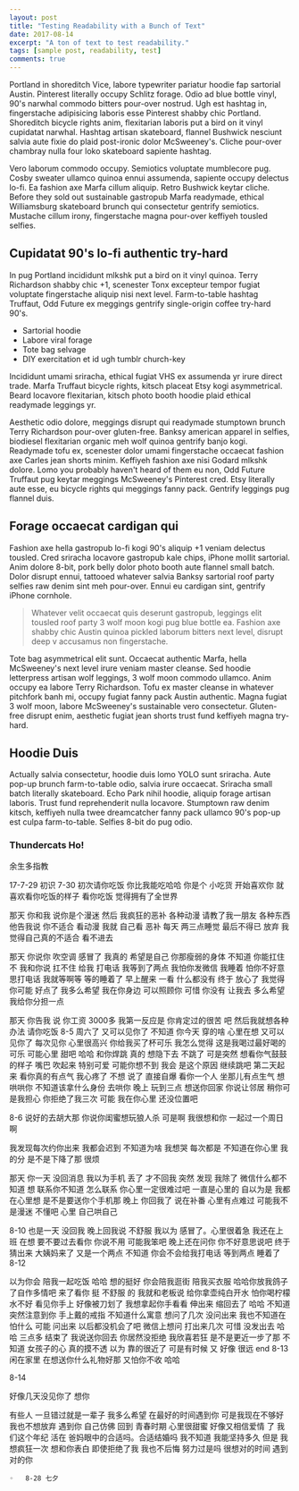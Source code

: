 ```yaml
---
layout: post
title: "Testing Readability with a Bunch of Text"
date: 2017-08-14
excerpt: "A ton of text to test readability."
tags: [sample post, readability, test]
comments: true
---
```


Portland in shoreditch Vice, labore typewriter pariatur hoodie fap sartorial Austin. Pinterest literally occupy Schlitz forage. Odio ad blue bottle vinyl, 90's narwhal commodo bitters pour-over nostrud. Ugh est hashtag in, fingerstache adipisicing laboris esse Pinterest shabby chic Portland. Shoreditch bicycle rights anim, flexitarian laboris put a bird on it vinyl cupidatat narwhal. Hashtag artisan skateboard, flannel Bushwick nesciunt salvia aute fixie do plaid post-ironic dolor McSweeney's. Cliche pour-over chambray nulla four loko skateboard sapiente hashtag.

Vero laborum commodo occupy. Semiotics voluptate mumblecore pug. Cosby sweater ullamco quinoa ennui assumenda, sapiente occupy delectus lo-fi. Ea fashion axe Marfa cillum aliquip. Retro Bushwick keytar cliche. Before they sold out sustainable gastropub Marfa readymade, ethical Williamsburg skateboard brunch qui consectetur gentrify semiotics. Mustache cillum irony, fingerstache magna pour-over keffiyeh tousled selfies.

## Cupidatat 90's lo-fi authentic try-hard

In pug Portland incididunt mlkshk put a bird on it vinyl quinoa. Terry Richardson shabby chic +1, scenester Tonx excepteur tempor fugiat voluptate fingerstache aliquip nisi next level. Farm-to-table hashtag Truffaut, Odd Future ex meggings gentrify single-origin coffee try-hard 90's.

* Sartorial hoodie
* Labore viral forage
* Tote bag selvage
* DIY exercitation et id ugh tumblr church-key

Incididunt umami sriracha, ethical fugiat VHS ex assumenda yr irure direct trade. Marfa Truffaut bicycle rights, kitsch placeat Etsy kogi asymmetrical. Beard locavore flexitarian, kitsch photo booth hoodie plaid ethical readymade leggings yr.

Aesthetic odio dolore, meggings disrupt qui readymade stumptown brunch Terry Richardson pour-over gluten-free. Banksy american apparel in selfies, biodiesel flexitarian organic meh wolf quinoa gentrify banjo kogi. Readymade tofu ex, scenester dolor umami fingerstache occaecat fashion axe Carles jean shorts minim. Keffiyeh fashion axe nisi Godard mlkshk dolore. Lomo you probably haven't heard of them eu non, Odd Future Truffaut pug keytar meggings McSweeney's Pinterest cred. Etsy literally aute esse, eu bicycle rights qui meggings fanny pack. Gentrify leggings pug flannel duis.

## Forage occaecat cardigan qui

Fashion axe hella gastropub lo-fi kogi 90's aliquip +1 veniam delectus tousled. Cred sriracha locavore gastropub kale chips, iPhone mollit sartorial. Anim dolore 8-bit, pork belly dolor photo booth aute flannel small batch. Dolor disrupt ennui, tattooed whatever salvia Banksy sartorial roof party selfies raw denim sint meh pour-over. Ennui eu cardigan sint, gentrify iPhone cornhole.

> Whatever velit occaecat quis deserunt gastropub, leggings elit tousled roof party 3 wolf moon kogi pug blue bottle ea. Fashion axe shabby chic Austin quinoa pickled laborum bitters next level, disrupt deep v accusamus non fingerstache.

Tote bag asymmetrical elit sunt. Occaecat authentic Marfa, hella McSweeney's next level irure veniam master cleanse. Sed hoodie letterpress artisan wolf leggings, 3 wolf moon commodo ullamco. Anim occupy ea labore Terry Richardson. Tofu ex master cleanse in whatever pitchfork banh mi, occupy fugiat fanny pack Austin authentic. Magna fugiat 3 wolf moon, labore McSweeney's sustainable vero consectetur. Gluten-free disrupt enim, aesthetic fugiat jean shorts trust fund keffiyeh magna try-hard.

## Hoodie Duis

Actually salvia consectetur, hoodie duis lomo YOLO sunt sriracha. Aute pop-up brunch farm-to-table odio, salvia irure occaecat. Sriracha small batch literally skateboard. Echo Park nihil hoodie, aliquip forage artisan laboris. Trust fund reprehenderit nulla locavore. Stumptown raw denim kitsch, keffiyeh nulla twee dreamcatcher fanny pack ullamco 90's pop-up est culpa farm-to-table. Selfies 8-bit do pug odio.

### Thundercats Ho!

余生多指教

17-7-29
初识
7-30
初次请你吃饭 你比我能吃哈哈 你是个 小吃货 开始喜欢你 就喜欢看你吃饭的样子 看你吃饭 觉得拥有了全世界

那天 你和我 说你是个漫迷 然后 我疯狂的恶补 各种动漫 请教了我一朋友 各种东西 他告我说 你不适合 看动漫 我就 自己看 恶补 每天 两三点睡觉 最后不得已 放弃 我觉得自己真的不适合 看不进去 

那天 你说你 吹空调 感冒了 我真的 希望是自己 你那瘦弱的身体 不知道 你能扛住不 我和你说 扛不住 给我 打电话 我等到了两点 我怕你发微信 我睡着 怕你不好意思打电话 我就等啊等 等的睡着了 早上醒来 一看 什么都没有 终于 放心了 我觉得 你可能 好点了 我多么希望 我在你身边 可以照顾你 可惜 你没有 让我去
多么希望我给你分担一点

那天 你告我 说 你工资 3000多 我第一反应是 你肯定过的很苦 吧 然后我就想各种办法 请你吃饭 
8-5
周六了 又可以见你了 不知道 你今天 穿的啥 心里在想 又可以见你了 每次见你 心里很高兴  你给我买了杯可乐 我怎么觉得 这是我喝过最好喝的可乐 可能心里 甜吧 哈哈 
和你焊跳 真的 想隐下去 不跳了  可是突然 想看你气鼓鼓的样子 嘴巴 吹起来 特别可爱  可能你想不到 我会 是这个原因 继续跳吧 第二天起来 看你真的有点气 我心疼了 不想 说了 直接自爆  看你一个人 坐那儿有点生气 想哄哄你 不知道该拿什么身份 去哄你 晚上 玩到三点 想送你回家 你说让邻居 稍你可是我担心 你拒绝了我三次 可能 我在你心里 还没位置吧 

8-6
说好的去胡大那 你说你闺蜜想玩狼人杀 可是啊 我很想和你 一起过一个周日啊 

我发现每次约你出来 我都会迟到 不知道为啥 我想哭 每次都是 不知道在你心里 我的分 是不是下降了那  很烦

那天 你一天 没回消息 我以为手机 丢了 才不回我     突然 发现 我除了 微信什么都不知道 想 联系你不知道 怎么联系 你心里一定很难过吧    一直是心里的 自以为是 我都在心里想 是不是要送你个手机那 晚上 你回我了 说在补番  心里有点难过 可能我不是漫迷 不懂吧 心里 自己哄自己 

8-10
也是一天 没回我 晚上回我说 不舒服 我以为 感冒了。心里很着急 我还在上班 在想 要不要过去看你 你说不用 可能我笨吧 晚上还在问你 你不好意思说吧   终于猜出来 大姨妈来了 又是一个两点 不知道 你会不会给我打电话 等到两点 睡着了 
8-12

以为你会 陪我一起吃饭 哈哈 想的挺好 你会陪我逛街 陪我买衣服 哈哈你放我鸽子了自作多情吧
来了看你 挺 不舒服 的 我就和老板说 给你拿壶纯白开水 怕你喝柠檬水不好 
看见你手上 好像被刀划了 我想拿起你手看看 伸出来 缩回去了 哈哈 不知道  
突然注意到你 手上戴的戒指 不知道什么寓意 想问了几次 没问出来 我也不知道在怕什么  可能 问出来 以后都没机会了吧 微信上想问 打出来几次 可惜 没发出去 哈哈 三点多 结束了 我说送你回去 你居然没拒绝 我欣喜若狂 是不是更近一步了那 不知道 女孩子的心 真的摸不透 以为 靠的很近了 可是有时候 又 好像 很远 
end 
8-13
闲在家里 在想送你什么礼物好那 又怕你不收 哈哈

8-14 

好像几天没见你了 想你


有些人 一旦错过就是一辈子 我多么希望 在最好的时间遇到你 可是我现在不够好 我也不想放弃  遇到你 自己仿佛 回到 青春时期 心里很甜蜜  好像又相信爱情 了 我们这个年纪 活在 爸妈眼中的合适吗。合适结婚吗 
我不知道 我能坚持多久 但是 我想疯狂一次 想和你表白 即使拒绝了我 我也不后悔 努力过是吗 很想对的时间 遇到对的你 
 

	◦	8-28 七夕 

